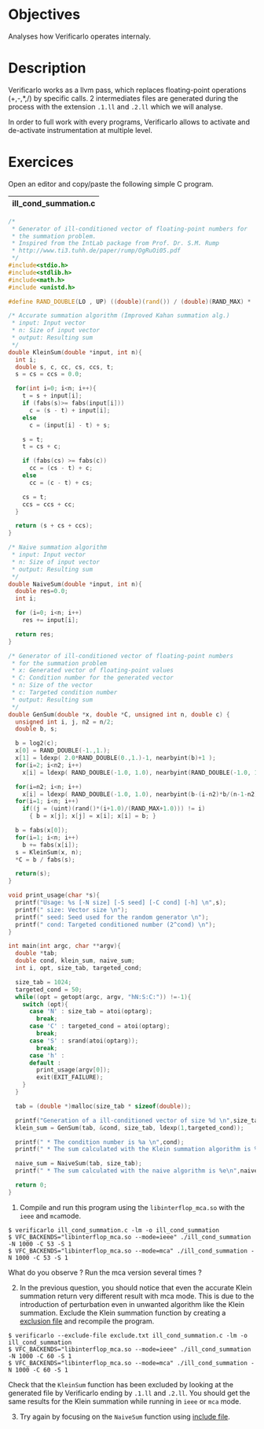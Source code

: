 # Objectives
Analyses how Verificarlo operates internaly.

# Description
Verificarlo works as a llvm pass, which replaces floating-point operations (+,-,*,/) by specific calls. 
2 intermediates files are generated during the process with the extension `.1.ll` and `.2.ll` which we will analyse.

In order to full work with every programs, Verificarlo allows to activate and de-activate instrumentation at multiple level.

# Exercices

Open an editor and copy/paste the following simple C program.

| ill_cond_summation.c |
| -------- |
```C
/*
 * Generator of ill-conditioned vector of floating-point numbers for
 * the summation problem.
 * Inspired from the IntLab package from Prof. Dr. S.M. Rump
 * http://www.ti3.tuhh.de/paper/rump/OgRuOi05.pdf
 */
#include<stdio.h>
#include<stdlib.h>
#include<math.h>
#include <unistd.h>

#define RAND_DOUBLE(LO , UP) ((double)(rand()) / (double)(RAND_MAX) * (double)(UP-LO) + (double)LO )

/* Accurate summation algorithm (Improved Kahan summation alg.)
 * input: Input vector
 * n: Size of input vector
 * output: Resulting sum
 */
double KleinSum(double *input, int n){
  int i;
  double s, c, cc, cs, ccs, t;
  s = cs = ccs = 0.0;

  for(int i=0; i<n; i++){
    t = s + input[i];
    if (fabs(s)>= fabs(input[i]))
      c = (s - t) + input[i];
    else
      c = (input[i] - t) + s;

    s = t;
    t = cs + c;

    if (fabs(cs) >= fabs(c))
      cc = (cs - t) + c;
    else
      cc = (c - t) + cs;

    cs = t;
    ccs = ccs + cc;
  }

  return (s + cs + ccs);
}

/* Naive summation algorithm
 * input: Input vector
 * n: Size of input vector
 * output: Resulting sum
 */
double NaiveSum(double *input, int n){
  double res=0.0;
  int i;

  for (i=0; i<n; i++)
    res += input[i];

  return res;
}

/* Generator of ill-conditioned vector of floating-point numbers
 * for the summation problem
 * x: Generated vector of floating-point values
 * C: Condition number for the generated vector
 * n: Size of the vector
 * c: Targeted condition number
 * output: Resulting sum
 */
double GenSum(double *x, double *C, unsigned int n, double c) {
  unsigned int i, j, n2 = n/2;
  double b, s;

  b = log2(c);
  x[0] = RAND_DOUBLE(-1.,1.);
  x[1] = ldexp( 2.0*RAND_DOUBLE(0.,1.)-1, nearbyint(b)+1 );
  for(i=2; i<n2; i++)
    x[i] = ldexp( RAND_DOUBLE(-1.0, 1.0), nearbyint(RAND_DOUBLE(-1.0, 1.0)*b) );

  for(i=n2; i<n; i++)
    x[i] = ldexp( RAND_DOUBLE(-1.0, 1.0), nearbyint(b-(i-n2)*b/(n-1-n2)) ) - KleinSum(x, i);
  for(i=1; i<n; i++)
    if((j = (uint)(rand()*(i+1.0)/(RAND_MAX+1.0))) != i)
      { b = x[j]; x[j] = x[i]; x[i] = b; }

  b = fabs(x[0]);
  for(i=1; i<n; i++)
    b += fabs(x[i]);
  s = KleinSum(x, n);
  *C = b / fabs(s);

  return(s);
}

void print_usage(char *s){
  printf("Usage: %s [-N size] [-S seed] [-C cond] [-h] \n",s);
  printf(" size: Vector size \n");
  printf(" seed: Seed used for the random generator \n");
  printf(" cond: Targeted conditioned number (2^cond) \n");
}

int main(int argc, char **argv){
  double *tab;
  double cond, klein_sum, naive_sum;
  int i, opt, size_tab, targeted_cond;

  size_tab = 1024;
  targeted_cond = 50;
  while((opt = getopt(argc, argv, "hN:S:C:")) !=-1){
    switch (opt){
      case 'N' : size_tab = atoi(optarg);
        break;
      case 'C' : targeted_cond = atoi(optarg);
        break;
      case 'S' : srand(atoi(optarg));
        break;
      case 'h' :
      default :
        print_usage(argv[0]);
        exit(EXIT_FAILURE);
    }
  }

  tab = (double *)malloc(size_tab * sizeof(double));

  printf("Generation of a ill-conditioned vector of size %d \n",size_tab);
  klein_sum = GenSum(tab, &cond, size_tab, ldexp(1,targeted_cond));

  printf(" * The condition number is %a \n",cond);
  printf(" * The sum calculated with the Klein summation algorithm is %e \n",klein_sum);

  naive_sum = NaiveSum(tab, size_tab);
  printf(" * The sum calculated with the naive algorithm is %e\n",naive_sum);

  return 0;
}
```
1.  Compile and run this program using the `libinterflop_mca.so` with the `ieee` and `mca`mode.
```
$ verificarlo ill_cond_summation.c -lm -o ill_cond_summation 
$ VFC_BACKENDS="libinterflop_mca.so --mode=ieee" ./ill_cond_summation -N 1000 -C 53 -S 1
$ VFC_BACKENDS="libinterflop_mca.so --mode=mca" ./ill_cond_summation -N 1000 -C 53 -S 1
```
What do you observe ? Run the mca version several times ? 

2.  In the previous question, you should notice that even the accurate Klein summation return very different result with mca mode. This is due to the introduction of perturbation even in unwanted algorithm like the Klein summation. Exclude the Klein summation function by creating a [exclusion file](https://github.com/verificarlo/verificarlo#verificarlo-inclusion--exclusion-options) and recompile the program.
```
$ verificarlo --exclude-file exclude.txt ill_cond_summation.c -lm -o ill_cond_summation 
$ VFC_BACKENDS="libinterflop_mca.so --mode=ieee" ./ill_cond_summation -N 1000 -C 60 -S 1
$ VFC_BACKENDS="libinterflop_mca.so --mode=mca" ./ill_cond_summation -N 1000 -C 60 -S 1
```
Check that the `KleinSum` function has been excluded by looking at the generated file by Verificarlo ending by `.1.ll` and `.2.ll`.
You should get the same results for the Klein summation while running in `ieee` or `mca` mode.
 
3. Try again by focusing on the `NaiveSum` function using [include file](https://github.com/verificarlo/verificarlo#verificarlo-inclusion--exclusion-options).  

